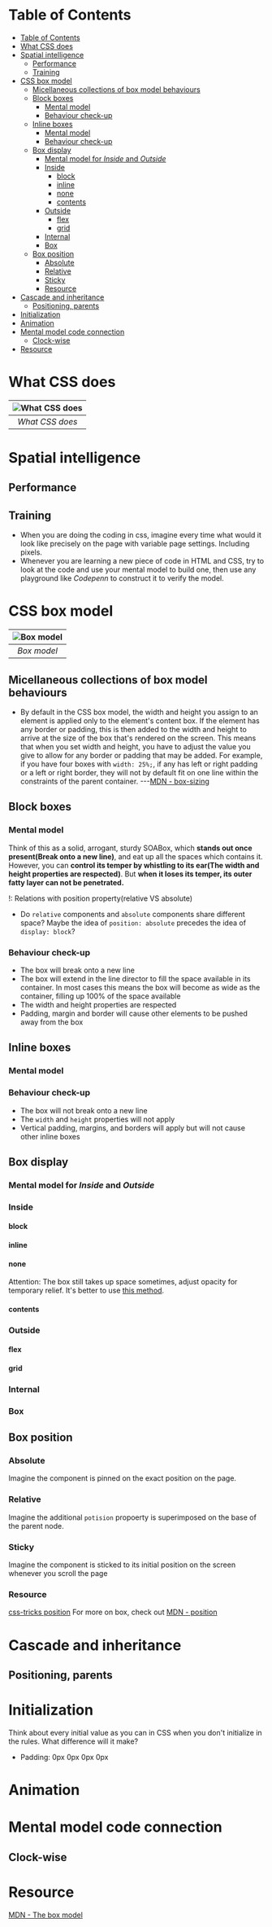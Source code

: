 # Table of Contents
- [Table of Contents](#table-of-contents)
- [What CSS does](#what-css-does)
- [Spatial intelligence](#spatial-intelligence)
  - [Performance](#performance)
  - [Training](#training)
- [CSS box model](#css-box-model)
  - [Micellaneous collections of box model behaviours](#micellaneous-collections-of-box-model-behaviours)
  - [Block boxes](#block-boxes)
    - [Mental model](#mental-model)
    - [Behaviour check-up](#behaviour-check-up)
  - [Inline boxes](#inline-boxes)
    - [Mental model](#mental-model-1)
    - [Behaviour check-up](#behaviour-check-up-1)
  - [Box display](#box-display)
    - [Mental model for *Inside* and *Outside*](#mental-model-for-inside-and-outside)
    - [Inside](#inside)
      - [block](#block)
      - [inline](#inline)
      - [none](#none)
      - [contents](#contents)
    - [Outside](#outside)
      - [flex](#flex)
      - [grid](#grid)
    - [Internal](#internal)
    - [Box](#box)
  - [Box position](#box-position)
    - [Absolute](#absolute)
    - [Relative](#relative)
    - [Sticky](#sticky)
    - [Resource](#resource)
- [Cascade and inheritance](#cascade-and-inheritance)
  - [Positioning, parents](#positioning-parents)
- [Initialization](#initialization)
- [Animation](#animation)
- [Mental model code connection](#mental-model-code-connection)
  - [Clock-wise](#clock-wise)
- [Resource](#resource-1)
# What CSS does
| ![What CSS does](./assets/what-css-does.PNG) |
|:--:|
| *What CSS does* |

# Spatial intelligence
## Performance
## Training
- When you are doing the coding in css, imagine every time what would it look like precisely on the page with variable page settings. Including pixels.
- Whenever you are learning a new piece of code in HTML and CSS, try to look at the code and use your mental model to build one, then use any playground like *Codepenn* to construct it to verify the model.
# CSS box model
| ![Box model](./assets/box-model.PNG) |
|:--:|
| *Box model* |


## Micellaneous collections of box model behaviours
- By default in the CSS box model, the width and height you assign to an element is applied only to the element's content box. If the element has any border or padding, this is then added to the width and height to arrive at the size of the box that's rendered on the screen. This means that when you set width and height, you have to adjust the value you give to allow for any border or padding that may be added. For example, if you have four boxes with ```width: 25%;```, if any has left or right padding or a left or right border, they will not by default fit on one line within the constraints of the parent container. ---[MDN - box-sizing](https://developer.mozilla.org/en-US/docs/Web/CSS/box-sizing)

## Block boxes
### Mental model
Think of this as a solid, arrogant, sturdy SOABox, which **stands out once present(Break onto a new line)**, and eat up all the spaces which contains it. However, you can **control its temper by whistling to its ear(The width and height properties are respected)**. But **when it loses its temper, its outer fatty layer can not be penetrated.**        

!: Relations with position property(relative VS absolute)
  - Do ```relative``` components and ```absolute``` components share different space? Maybe the idea of ```position: absolute``` precedes the idea of ```display: block```?
### Behaviour check-up
- The box will break onto a new line
- The box will extend in the line director to fill the space available in its container. In most cases this means the box will become as wide as the container, filling up 100% of the space available
- The width and height properties are respected
- Padding, margin and border will cause other elements to be pushed away from the box
## Inline boxes
### Mental model
### Behaviour check-up
- The box will not break onto a new line
- The ```width``` and ```height``` properties will not apply
- Vertical padding, margins, and borders will apply but will not cause other inline boxes
## Box display
### Mental model for *Inside* and *Outside*
### Inside
#### block
#### inline

#### none
Attention: The box still takes up space sometimes, adjust opacity for temporary relief. It's better to use [this method](https://gomakethings.com/hidden-content-for-better-a11y/#hiding-the-link).
#### contents
### Outside
#### flex
#### grid
### Internal
### Box
## Box position
### Absolute
Imagine the component is pinned on the exact position on the page.
### Relative
Imagine the additional ```potision``` propoerty is superimposed on the base of the parent node.
### Sticky
Imagine the component is sticked to its initial position on the screen whenever you scroll the page
### Resource
[css-tricks position](https://css-tricks.com/almanac/properties/p/position/)
For more on box, check out
[MDN - position](https://developer.mozilla.org/en-US/docs/Web/CSS/position)

# Cascade and inheritance
## Positioning, parents

# Initialization
Think about every initial value as you can in CSS when you don't initialize in the rules. What difference will it make?
- Padding: 0px 0px 0px 0px


# Animation
# Mental model code connection
## Clock-wise



# Resource
[MDN - The box model](https://developer.mozilla.org/en-US/docs/Learn/CSS/Building_blocks/The_box_model)


